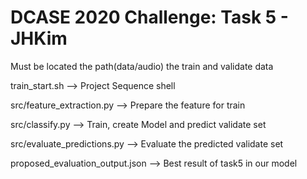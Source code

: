 # DCASE 2020 Challenge: Task 5 - JHKim

Must be located the path(data/audio) the train and validate data

train_start.sh --> Project Sequence shell

src/feature_extraction.py --> Prepare the feature for train

src/classify.py --> Train, create Model and predict validate set

src/evaluate_predictions.py --> Evaluate the predicted validate set

proposed_evaluation_output.json --> Best result of task5 in our model
